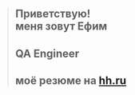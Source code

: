 >## Приветствую! <br> меня зовут Ефим
>## QA Engineer
>## моё резюме на <a href='https://spb.hh.ru/resume/f76bb59fff0821846c0039ed1f795376594775'>hh.ru</a>
<!--
**EphimSh/EphimSh** is a ✨ _special_ ✨ repository because its `README.md` (this file) appears on your GitHub profile.

Here are some ideas to get you started:

- 🔭 I’m currently working on ...
- 🌱 I’m currently learning ...
- 👯 I’m looking to collaborate on ...
- 🤔 I’m looking for help with ...
- 💬 Ask me about ...
- 📫 How to reach me: ...
- 😄 Pronouns: ...
- ⚡ Fun fact: ...
-->
